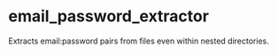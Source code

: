 # email_password_extractor
Extracts email:password pairs from files even within nested directories. 
